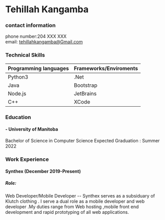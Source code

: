 # Tehillah Kangamba                                                                                                                    
### contact information
phone number:204 XXX XXX  
email: tehillahkangamba@Gmail.com

### Technical Skills
| Programming languages | Frameworks/Enviroments |
| --- | ----------- |
| Python3 | .Net |
| Java | Bootstrap |
| Node.js | JetBrains |
| C++| XCode |

### Education
#### - University of Manitoba
  Bachelor of Science in Computer Science
  Expected Graduation : Summer 2022

### Work Experience

#### Synthex (December 2019-Present)
##### Role:
Web Developer/Mobile Developer
-- Synthex serves as a subsiduary of Klutch clothing . I serve a dual role as a mobile developer and web developer .My duties range from Web hosting ,mobile front end development and rapid prototyping of all web applications.


